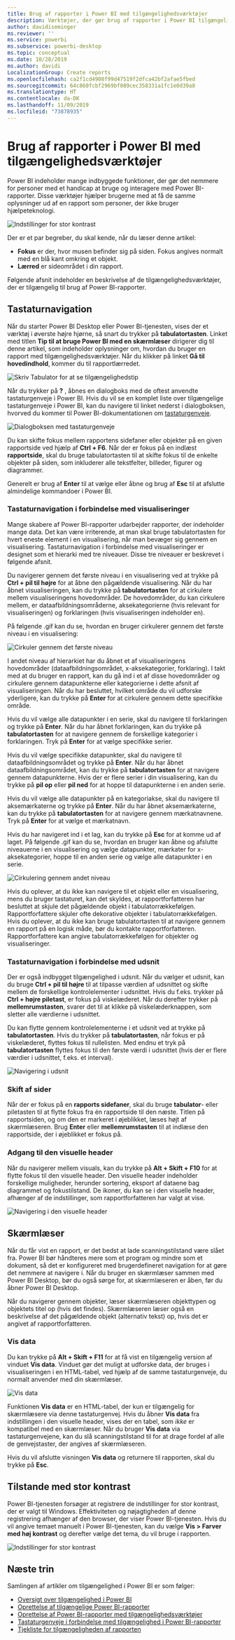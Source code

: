 ```yaml
---
title: Brug af rapporter i Power BI med tilgængelighedsværktøjer
description: Værktøjer, der gør brug af rapporter i Power BI tilgængelig
author: davidiseminger
ms.reviewer: ''
ms.service: powerbi
ms.subservice: powerbi-desktop
ms.topic: conceptual
ms.date: 10/28/2019
ms.author: davidi
LocalizationGroup: Create reports
ms.openlocfilehash: ca2f1cd4908f99d47519f2dfca42bf2afae5fbed
ms.sourcegitcommit: 64c860fcbf2969bf089cec358331a1fc1e0d39a8
ms.translationtype: HT
ms.contentlocale: da-DK
ms.lasthandoff: 11/09/2019
ms.locfileid: "73878935"
---
```

# <a name="consuming-reports-in-power-bi-with-accessibility-tools"></a>Brug af rapporter i Power BI med tilgængelighedsværktøjer
Power BI indeholder mange indbyggede funktioner, der gør det nemmere for personer med et handicap at bruge og interagere med Power BI-rapporter. Disse værktøjer hjælper brugerne med at få de samme oplysninger ud af en rapport som personer, der ikke bruger hjælpeteknologi.

![Indstillinger for stor kontrast](media/desktop-accessibility/accessibility-consuming-tools-01.png)

Der er et par begreber, du skal kende, når du læser denne artikel:

* **Fokus** er der, hvor musen befinder sig på siden. Fokus angives normalt med en blå kant omkring et objekt.
* **Lærred** er sideområdet i din rapport.

Følgende afsnit indeholder en beskrivelse af de tilgængelighedsværktøjer, der er tilgængelig til brug af Power BI-rapporter.

## <a name="keyboard-navigation"></a>Tastaturnavigation

Når du starter Power BI Desktop eller Power BI-tjenesten, vises der et værktøj i øverste højre hjørne, så snart du trykker på **tabulatortasten**. Linket med titlen **Tip til at bruge Power BI med en skærmlæser** dirigerer dig til denne artikel, som indeholder oplysninger om, hvordan du bruger en rapport med tilgængelighedsværktøjer. Når du klikker på linket **Gå til hovedindhold**, kommer du til rapportlærredet.

![Skriv Tabulator for at se tilgængelighedstip](media/desktop-accessibility/accessibility-consuming-tools-02.png)

Når du trykker på **?** , åbnes en dialogboks med de oftest anvendte tastaturgenveje i Power BI. Hvis du vil se en komplet liste over tilgængelige tastaturgenveje i Power BI, kan du navigere til linket nederst i dialogboksen, hvorved du kommer til Power BI-dokumentationen om [tastaturgenveje](desktop-accessibility-keyboard-shortcuts.md).

![Dialogboksen med tastaturgenveje](media/desktop-accessibility/accessibility-consuming-tools-03.png)

Du kan skifte fokus mellem rapportens sidefaner eller objekter på en given rapportside ved hjælp af **Ctrl + F6**. Når der er fokus på en indlæst **rapportside**, skal du bruge tabulatortasten til at skifte fokus til de enkelte objekter på siden, som inkluderer alle tekstfelter, billeder, figurer og diagrammer. 

Generelt er brug af **Enter** til at vælge eller åbne og brug af **Esc** til at afslutte almindelige kommandoer i Power BI.

### <a name="keyboard-navigation-for-visuals"></a>Tastaturnavigation i forbindelse med visualiseringer

Mange skabere af Power BI-rapporter udarbejder rapporter, der indeholder mange data. Det kan være irriterende, at man skal bruge tabulatortasten for hvert eneste element i en visualisering, når man bevæger sig gennem en visualisering. Tastaturnavigation i forbindelse med visualiseringer er designet som et hierarki med tre niveauer. Disse tre niveauer er beskrevet i følgende afsnit.

Du navigerer gennem det første niveau i en visualisering ved at trykke på **Ctrl + pil til højre** for at åbne den pågældende visualisering. Når du har åbnet visualiseringen, kan du trykke på **tabulatortasten** for at cirkulere mellem visualiseringens hovedområder. De hovedområder, du kan cirkulere mellem, er dataafbildningsområderne, aksekategorierne (hvis relevant for visualiseringen) og forklaringen (hvis visualiseringen indeholder en).

På følgende .gif kan du se, hvordan en bruger cirkulerer gennem det første niveau i en visualisering:

![Cirkuler gennem det første niveau](media/desktop-accessibility/accessibility-consuming-tools-04.gif)

I andet niveau af hierarkiet har du åbnet et af visualiseringens hovedområder (dataafbildningsområdet, x-aksekategorier, forklaring). I takt med at du bruger en rapport, kan du gå ind i et af disse hovedområder og cirkulere gennem datapunkterne eller kategorierne i dette afsnit af visualiseringen. Når du har besluttet, hvilket område du vil udforske yderligere, kan du trykke på **Enter** for at cirkulere gennem dette specifikke område.

Hvis du vil vælge alle datapunkter i en serie, skal du navigere til forklaringen og trykke på **Enter**. Når du har åbnet forklaringen, kan du trykke på **tabulatortasten** for at navigere gennem de forskellige kategorier i forklaringen. Tryk på **Enter** for at vælge specifikke serier.

Hvis du vil vælge specifikke datapunkter, skal du navigere til dataafbildningsområdet og trykke på **Enter**. Når du har åbnet dataafbildningsområdet, kan du trykke på **tabulatortasten** for at navigere gennem datapunkterne. Hvis der er flere serier i din visualisering, kan du trykke på **pil op** eller **pil ned** for at hoppe til datapunkterne i en anden serie.

Hvis du vil vælge alle datapunkter på en kategoriakse, skal du navigere til aksemærkaterne og trykke på **Enter**. Når du har åbnet aksemærkaterne, kan du trykke på **tabulatortasten** for at navigere gennem mærkatnavnene. Tryk på **Enter** for at vælge et mærkatnavn.

Hvis du har navigeret ind i et lag, kan du trykke på **Esc** for at komme ud af laget. På følgende .gif kan du se, hvordan en bruger kan åbne og afslutte niveauerne i en visualisering og vælge datapunkter, mærkater for x-aksekategorier, hoppe til en anden serie og vælge alle datapunkter i en serie.

![Cirkulering gennem andet niveau](media/desktop-accessibility/accessibility-consuming-tools-05.gif)

Hvis du oplever, at du ikke kan navigere til et objekt eller en visualisering, mens du bruger tastaturet, kan det skyldes, at rapportforfatteren har besluttet at skjule det pågældende objekt i tabulatorrækkefølgen. Rapportforfattere skjuler ofte dekorative objekter i tabulatorrækkefølgen. Hvis du oplever, at du ikke kan bruge tabulatortasten til at navigere gennem en rapport på en logisk måde, bør du kontakte rapportforfatteren. Rapportforfattere kan angive tabulatorrækkefølgen for objekter og visualiseringer.

### <a name="keyboard-navigation-for-slicers"></a>Tastaturnavigation i forbindelse med udsnit

Der er også indbygget tilgængelighed i udsnit. Når du vælger et udsnit, kan du bruge **Ctrl + pil til højre** til at tilpasse værdien af udsnittet og skifte mellem de forskellige kontrolelementer i udsnittet. Hvis du f.eks. trykker på **Ctrl + højre piletast**, er fokus på viskelæderet. Når du derefter trykker på **mellemrumstasten**, svarer det til at klikke på viskelæderknappen, som sletter alle værdierne i udsnittet.

Du kan flytte gennem kontrolelementerne i et udsnit ved at trykke på **tabulatortasten**. Hvis du trykker på **tabulatortasten**, når fokus er på viskelæderet, flyttes fokus til rullelisten. Med endnu et tryk på **tabulatortasten** flyttes fokus til den første værdi i udsnittet (hvis der er flere værdier i udsnittet, f.eks. et interval).

![Navigering i udsnit](media/desktop-accessibility/accessibility-consuming-tools-06.png)

### <a name="switching-pages"></a>Skift af sider

Når der er fokus på en **rapports sidefaner**, skal du bruge **tabulator**- eller piletasten til at flytte fokus fra én rapportside til den næste. Titlen på rapportsiden, og om den er markeret i øjeblikket, læses højt af skærmlæseren. Brug **Enter** eller **mellemrumstasten** til at indlæse den rapportside, der i øjeblikket er fokus på.

### <a name="accessing-the-visual-header"></a>Adgang til den visuelle header
Når du navigerer mellem visuals, kan du trykke på **Alt + Skift + F10** for at flytte fokus til den visuelle header. Den visuelle header indeholder forskellige muligheder, herunder sortering, eksport af dataene bag diagrammet og fokustilstand. De ikoner, du kan se i den visuelle header, afhænger af de indstillinger, som rapportforfatteren har valgt at vise.

![Navigering i den visuelle header](media/desktop-accessibility/accessibility-consuming-tools-07.png)

## <a name="screen-reader"></a>Skærmlæser

Når du får vist en rapport, er det bedst at lade scanningstilstand være slået fra. Power BI bør håndteres mere som et program og mindre som et dokument, så det er konfigureret med brugerdefineret navigation for at gøre det nemmere at navigere i. Når du bruger en skærmlæser sammen med Power BI Desktop, bør du også sørge for, at skærmlæseren er åben, før du åbner Power BI Desktop.

Når du navigerer gennem objekter, læser skærmlæseren objekttypen og objektets titel op (hvis det findes). Skærmlæseren læser også en beskrivelse af det pågældende objekt (alternativ tekst) op, hvis det er angivet af rapportforfatteren.

### <a name="show-data"></a>Vis data
Du kan trykke på **Alt + Skift + F11** for at få vist en tilgængelig version af vinduet **Vis data**. Vinduet gør det muligt at udforske data, der bruges i visualiseringen i en HTML-tabel, ved hjælp af de samme tastaturgenveje, du normalt anvender med din skærmlæser.

![Vis data](media/desktop-accessibility/accessibility-04.png)

Funktionen **Vis data** er en HTML-tabel, der kun er tilgængelig for skærmlæsere via denne tastaturgenvej. Hvis du åbner **Vis data** fra indstillingen i den visuelle header, vises der en tabel, som *ikke* er kompatibel med en skærmlæser.  Når du bruger **Vis data** via tastaturgenvejene, kan du slå scanningstilstand til for at drage fordel af alle de genvejstaster, der angives af skærmlæseren.

Hvis du vil afslutte visningen **Vis data** og returnere til rapporten, skal du trykke på **Esc**.

## <a name="high-contrast-modes"></a>Tilstande med stor kontrast

Power BI-tjenesten forsøger at registrere de indstillinger for stor kontrast, der er valgt til Windows. Effektiviteten og nøjagtigheden af denne registrering afhænger af den browser, der viser Power BI-tjenesten. Hvis du vil angive temaet manuelt i Power BI-tjenesten, kan du vælge **Vis > Farver med høj kontrast** og derefter vælge det tema, du vil bruge i rapporten.

![Indstillinger for stor kontrast](media/desktop-accessibility/accessibility-consuming-tools-01.png)


## <a name="next-steps"></a>Næste trin

Samlingen af artikler om tilgængelighed i Power BI er som følger:

* [Oversigt over tilgængelighed i Power BI](desktop-accessibility-overview.md) 
* [Oprettelse af tilgængelige Power BI-rapporter](desktop-accessibility-creating-reports.md) 
* [Oprettelse af Power BI-rapporter med tilgængelighedsværktøjer](desktop-accessibility-creating-tools.md)
* [Tastaturgenveje i forbindelse med tilgængelighed i Power BI-rapporter](desktop-accessibility-keyboard-shortcuts.md)
* [Tjekliste for tilgængeligheden af rapporten](desktop-accessibility-creating-reports.md#report-accessibility-checklist)



